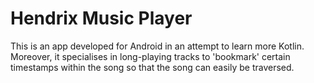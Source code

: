 # Hendrix Music Player

This is an app developed for Android in an attempt to learn more Kotlin. Moreover, it specialises in long-playing tracks to 'bookmark' certain timestamps within the song so that the song can easily be traversed.
